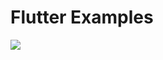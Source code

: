 # Flutter Examples

[![](https://www.batterx.io/wp-content/uploads/2017/06/BatterX_logo-dark.png)](https://google.com)

